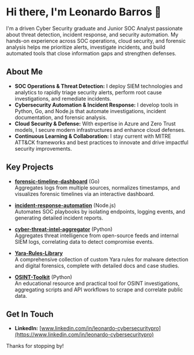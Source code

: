 # Hi there, I'm Leonardo Barros 👋

I'm a driven Cyber Security graduate and Junior SOC Analyst passionate about threat detection, incident response, and security automation. My hands-on experience across SOC operations, cloud security, and forensic analysis helps me prioritize alerts, investigate incidents, and build automated tools that close information gaps and strengthen defenses.

## About Me

- **SOC Operations & Threat Detection:**
  I deploy SIEM technologies and analytics to rapidly triage security alerts, perform root cause investigations, and remediate incidents.
- **Cybersecurity Automation & Incident Response:**
  I develop tools in Python, Go, and Node.js that automate investigations, incident documentation, and forensic analysis.
- **Cloud Security & Defense:**
  With expertise in Azure and Zero Trust models, I secure modern infrastructures and enhance cloud defenses.
- **Continuous Learning & Collaboration:**
  I stay current with MITRE ATT&CK frameworks and best practices to innovate and drive impactful security improvements.

## Key Projects

- **[forensic-timeline-dashboard](https://github.com/Barrosleo/forensic-timeline-dashboard)** (Go)  
  Aggregates logs from multiple sources, normalizes timestamps, and visualizes forensic timelines via an interactive dashboard.
  
- **[incident-response-automation](https://github.com/Barrosleo/incident-response-automation)** (Node.js)  
  Automates SOC playbooks by isolating endpoints, logging events, and generating detailed incident reports.
  
- **[cyber-threat-intel-aggregator](https://github.com/Barrosleo/cyber-threat-intel-aggregator)** (Python)  
  Aggregates threat intelligence from open-source feeds and internal SIEM logs, correlating data to detect compromise events.
  
- **[Yara-Rules-Library](https://github.com/Barrosleo/Yara-Rules-Library)**  
  A comprehensive collection of custom Yara rules for malware detection and digital forensics, complete with detailed docs and case studies.
  
- **[OSINT-Toolkit](https://github.com/Barrosleo/OSINT-Toolkit)** (Python)  
  An educational resource and practical tool for OSINT investigations, aggregating scripts and API workflows to scrape and correlate public data.

## Get In Touch

- **LinkedIn:** [www.linkedin.com/in/leonardo-cybersecuritypro](https://www.linkedin.com/in/leonardo-cybersecuritypro)

Thanks for stopping by!
